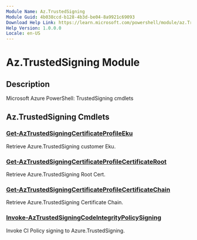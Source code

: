 ```yaml
---
Module Name: Az.TrustedSigning
Module Guid: 4b038ccd-b128-4b3d-be04-8a9921c69093
Download Help Link: https://learn.microsoft.com/powershell/module/az.TrustedSigning
Help Version: 1.0.0.0
Locale: en-US
---
```


# Az.TrustedSigning Module
## Description
Microsoft Azure PowerShell: TrustedSigning cmdlets

## Az.TrustedSigning Cmdlets
### [Get-AzTrustedSigningCertificateProfileEku](Get-AzTrustedSigningCertificateProfileEku.md)
Retrieve Azure.TrustedSigning customer Eku.

### [Get-AzTrustedSigningCertificateProfileCertificateRoot](Get-AzTrustedSigningCertificateProfileCertificateRoot.md)
Retrieve Azure.TrustedSigning Root Cert.

### [Get-AzTrustedSigningCertificateProfileCertificateChain](Get-AzTrustedSigningCertificateProfileCertificateChain.md)
Retrieve Azure.TrustedSigning Certificate Chain.

### [Invoke-AzTrustedSigningCodeIntegrityPolicySigning](Invoke-AzTrustedSigningCodeIntegrityPolicySigning.md)
Invoke CI Policy signing to Azure.TrustedSigning.

